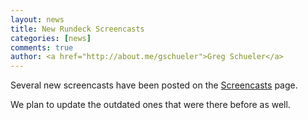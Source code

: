 ```yaml
---
layout: news
title: New Rundeck Screencasts
categories: [news]
comments: true
author: <a href="http://about.me/gschueler">Greg Schueler</a>
---
```


Several new screencasts have been posted on the [Screencasts](http://rundeck.org/screencasts.html) page.

We plan to update the outdated ones that were there before as well.